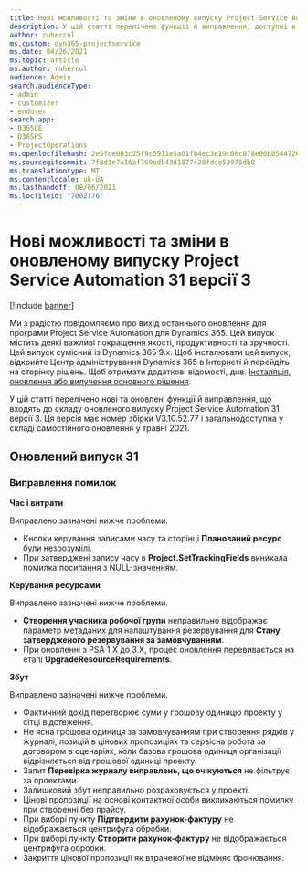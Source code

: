 ```yaml
---
title: Нові можливості та зміни в оновленому випуску Project Service Automation 31 версії 3
description: У цій статті перелічено функції й виправлення, доступні в оновленому випуску Project Service Automation 31, версії 3.
author: ruhercul
ms.custom: dyn365-projectservice
ms.date: 04/26/2021
ms.topic: article
ms.author: ruhercul
audience: Admin
search.audienceType:
- admin
- customizer
- enduser
search.app:
- D365CE
- D365PS
- ProjectOperations
ms.openlocfilehash: 2e5fce003c25f9c5911e5a01fb4ec3e19c06c078e00b054472699a522b9cd070
ms.sourcegitcommit: 7f8d1e7a16af769adb43d1877c28fdce53975db8
ms.translationtype: MT
ms.contentlocale: uk-UA
ms.lasthandoff: 08/06/2021
ms.locfileid: "7002176"
---
```

# <a name="whats-new-or-changed-in-project-service-automation-update-release-31-v3"></a>Нові можливості та зміни в оновленому випуску Project Service Automation 31 версії 3

[!include [banner](../includes/psa-now-project-operations.md)]

Ми з радістю повідомляємо про вихід останнього оновлення для програми Project Service Automation для Dynamics 365. Цей випуск містить деякі важливі покращення якості, продуктивності та зручності. Цей випуск сумісний із Dynamics 365 9.x. Щоб інсталювати цей випуск, відкрийте Центр адміністрування Dynamics 365 в Інтернеті й перейдіть на сторінку рішень. Щоб отримати додаткові відомості, див. [Інсталяція, оновлення або вилучення основного рішення](/power-platform/admin/install-remove-preferred-solution).

У цій статті перелічено нові та оновлені функції й виправлення, що входять до складу оновленого випуску Project Service Automation 31 версії 3. Ця версія має номер збірки V3.10.52.77 і загальнодоступна у складі самостійного оновлення у травні 2021.

## <a name="update-release-31"></a>Оновлений випуск 31

### <a name="bug-fixes"></a>Виправлення помилок

**Час і витрати**

Виправлено зазначені нижче проблеми.

- Кнопки керування записами часу та сторінці **Планований ресурс** були незрозумілі.
- При затверджені запису часу в **Project.SetTrackingFields** виникала помилка посилання з NULL-значенням.

**Керування ресурсами**

Виправлено зазначені нижче проблеми.

- **Створення учасника робочої групи** неправильно відображає параметр метаданих для налаштування резервування для **Стану затвердженого резервування за замовчуванням**.
- При оновленні з PSA 1.X до 3.X, процес оновлення перевивається на етапі **UpgradeResourceRequirements**.


**Збут**

Виправлено зазначені нижче проблеми.

- Фактичний дохід перетворює суми у грошову одиницю проекту у сітці відстеження.
- Не ясна грошова одиниця за замовчуванням при створення рядків у журналі, позицій в цінових пропозиціях та сервісна робота за договором в сценаріях, коли базова грошова одиниця організації відрізняється від грошової одиниці проекту.
- Запит **Перевірка журналу виправлень, що очікуються** не фільтрує за проектами.
- Залишковий збут неправильно розраховується у проекті.
- Цінові пропозиції на основі контактної особи викликаються помилку при створенні без прайсу.
- При виборі пункту **Підтвердити рахунок-фактуру** не відображається центрифуга обробки.
- При виборі пункту **Створити рахунок-фактуру** не відображається центрифуга обробки.
- Закриття цінової пропозиції як втраченої не відміняє бронювання.







